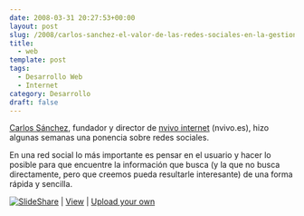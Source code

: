 ```yaml
---
date: 2008-03-31 20:27:53+00:00
layout: post
slug: /2008/carlos-sanchez-el-valor-de-las-redes-sociales-en-la-gestion-de-contenidos-web/
title:
  - web
template: post
tags:
  - Desarrollo Web
  - Internet
category: Desarrollo
draft: false
---
```


[Carlos Sánchez](http://blog.txarly.com), fundador y director de [nvivo internet](http://nvivo.es) (nvivo.es), hizo algunas semanas una ponencia sobre redes sociales.

En una red social lo más importante es pensar en el usuario y hacer lo posible para que encuentre la información que busca (y la que no busca directamente, pero que creemos pueda resultarle interesante) de una forma rápida y sencilla.





[![SlideShare](http://static.slideshare.net/swf/logo_embd.png)](http://www.slideshare.net/?src=embed) | [View](http://www.slideshare.net/nvivo/el-valro-de-las-redes-sociales-enl-a-gestin-de-contenidos-web?src=embed) | [Upload your own](http://www.slideshare.net/upload?src=embed)






